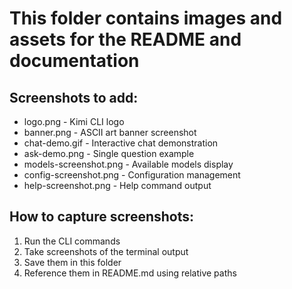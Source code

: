 # This folder contains images and assets for the README and documentation

## Screenshots to add:
- logo.png - Kimi CLI logo
- banner.png - ASCII art banner screenshot
- chat-demo.gif - Interactive chat demonstration
- ask-demo.png - Single question example
- models-screenshot.png - Available models display
- config-screenshot.png - Configuration management
- help-screenshot.png - Help command output

## How to capture screenshots:
1. Run the CLI commands
2. Take screenshots of the terminal output
3. Save them in this folder
4. Reference them in README.md using relative paths
